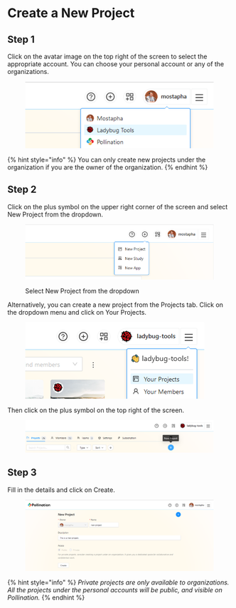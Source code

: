 # Create a New Project

## Step 1

Click on the avatar image on the top right of the screen to select the appropriate account. You can choose your personal account or any of the organizations.

<figure><img src="../../.gitbook/assets/image (2) (1) (1) (1) (1) (1) (1).png" alt=""><figcaption></figcaption></figure>

{% hint style="info" %}
You can only create new projects under the organization if you are the owner of the organization.
{% endhint %}

## Step 2

Click on the plus symbol on the upper right corner of the screen and select New Project from the dropdown.

<figure><img src="../../.gitbook/assets/image (14).png" alt=""><figcaption><p>Select New Project from the dropdown</p></figcaption></figure>

Alternatively, you can create a new project from the Projects tab. Click on the dropdown menu and click on Your Projects.

<figure><img src="../../.gitbook/assets/image (4) (1) (1) (1) (1).png" alt=""><figcaption></figcaption></figure>

Then click on the plus symbol on the top right of the screen.

<figure><img src="../../.gitbook/assets/image (3) (1) (1) (1) (1) (1).png" alt=""><figcaption></figcaption></figure>

## Step 3



Fill in the details and click on Create.

<figure><img src="../../.gitbook/assets/image (1) (1) (1) (1) (1) (1) (1) (1).png" alt=""><figcaption></figcaption></figure>

{% hint style="info" %}
_Private projects are only available to organizations. All the projects under the personal accounts will be public, and visible on Pollination._
{% endhint %}
